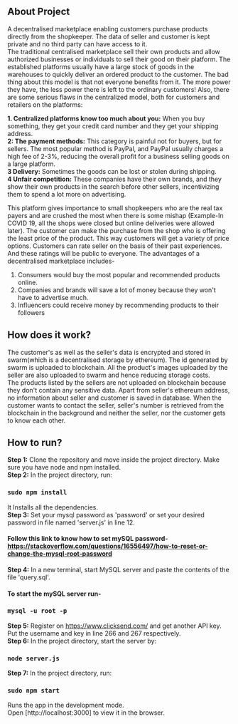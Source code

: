 ## About Project
A decentralised marketplace enabling customers purchase products directly from the shopkeeper. The data of seller and customer is kept private and no third party can have access to it. <br/>
The traditional centralised marketplace sell their own products and allow authorized businesses or individuals to sell their good on their platform. The established platforms usually have a large stock of goods in the warehouses to quickly deliver an ordered product to the customer. The bad thing about this model is that not everyone benefits from it. The more power they have, the less power there is left to the ordinary customers! Also, there are some serious flaws in the centralized model, both for customers and retailers on the platforms: <br/>

<b>1. Centralized platforms know too much about you:</b> When you buy something, they get your credit card number and they get your shipping address.<br/>
<b>2: The payment methods:</b> This category is painful not for buyers, but for sellers. The most popular method is PayPal, and PayPal usually charges a high fee of 2-3%, reducing the overall profit for a business selling goods on a large platform.<br/>
<b>3 Delivery:</b> Sometimes the goods can be lost or stolen during shipping.<br/>
<b>4 Unfair competition:</b> These companies have their own brands, and they show their own products in the search before other sellers, incentivizing them to spend a lot more on advertising.<br/>

This platform gives importance to small shopkeepers who are the real tax payers and are crushed the most when there is some mishap (Example-In COVID 19, all the shops were closed but online deliveries were allowed later).  The customer can make the purchase from the shop who is offering the least price of the product. This way customers will get a variety of price options. Customers can rate seller on the basis of their past experiences. And these ratings will be public to everyone. The advantages of a decentralised marketplace includes-

1. Consumers would buy the most popular and recommended products online.
2. Companies and brands will save a lot of money because they won't have to advertise much. 
3. Influencers could receive money by recommending products to their followers

## How does it work?
The customer's as well as the seller's data is encrypted and stored in swarm(which is a decentralised storage by ethereum). The id generated by swarm is uploaded to blockchain. All the product's images uploaded by the seller are also uploaded to swarm and hence reducing storage costs. <br/>
The products listed by the sellers are not uploaded on blockchain because they don't contain any sensitive data. Apart from seller's ethereum address, no information about seller and customer is saved in database. When the customer wants to contact the seller, seller's number is retrieved from the blockchain in the background and neither the seller, nor the customer gets to know each other. 

## How to run?
<b>Step 1:</b> Clone the repository and move inside the project directory. Make sure you have node and npm installed. <br/>
<b>Step 2:</b> In the project directory, run:

### `sudo npm install`

It Installs all the dependencies. <br/>
<b>Step 3:</b> Set your mysql password as 'password' or set your desired password in file named 'server.js' in line 12.<br/>

#### Follow this link to know how to set mySQL password- https://stackoverflow.com/questions/16556497/how-to-reset-or-change-the-mysql-root-password

<b>Step 4:</b> In a new terminal, start MySQL server and paste the contents of the file 'query.sql'.<br/>

#### To start the mySQL server run- 

### `mysql -u root -p`

<b>Step 5:</b> Register on https://www.clicksend.com/ and get another API key. Put the username and key in line 266 and 267 respectively.<br/>
<b>Step 6:</b> In the project directory, start the server by:

### `node server.js`

<b>Step 7:</b> In the project directory, run:

### `sudo npm start`

Runs the app in the development mode.<br />
Open [http://localhost:3000] to view it in the browser.